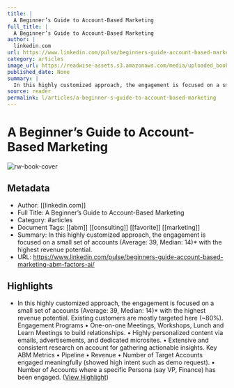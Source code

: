 ```yaml
---
title: |
  A Beginner’s Guide to Account-Based Marketing
full_title: |
  A Beginner’s Guide to Account-Based Marketing
author: |
  linkedin.com
url: https://www.linkedin.com/pulse/beginners-guide-account-based-marketing-abm-factors-ai/
category: articles
image_url: https://readwise-assets.s3.amazonaws.com/media/uploaded_book_covers/profile_276497/1678174514419
published_date: None
summary: |
  In this highly customized approach, the engagement is focused on a small set of accounts (Average: 39, Median: 14)* with the highest revenue potential.
source: reader
permalink: l/articles/a-beginner-s-guide-to-account-based-marketing
---
```

# A Beginner’s Guide to Account-Based Marketing

![rw-book-cover](https://readwise-assets.s3.amazonaws.com/media/uploaded_book_covers/profile_276497/1678174514419)

## Metadata
- Author: [[linkedin.com]]
- Full Title: A Beginner’s Guide to Account-Based Marketing
- Category: #articles
- Document Tags: [[abm]] [[consulting]] [[favorite]] [[marketing]] 
- Summary: In this highly customized approach, the engagement is focused on a small set of accounts (Average: 39, Median: 14)* with the highest revenue potential.
- URL: https://www.linkedin.com/pulse/beginners-guide-account-based-marketing-abm-factors-ai/

## Highlights
- In this highly customized approach, the engagement is focused on a small set of accounts (Average: 39, Median: 14)* with the highest revenue potential. Existing customers are mostly targeted here (~80%).
  Engagement Programs
  • One-on-one Meetings, Workshops, Lunch and Learn Meetings to build relationships.
  • Highly personalized content via emails, advertisements, and dedicated microsites.
  • Extensive and consistent research on account for gathering actionable insights.
  Key ABM Metrics
  • Pipeline
  • Revenue
  • Number of Target Accounts engaged meaningfully (showed high intent such as demo request).
  • Number of Accounts where a specific Persona (say VP, Finance) has been engaged. ([View Highlight](https://read.readwise.io/read/01hqba9wny9ke3x7mvmdp0mvq7))


